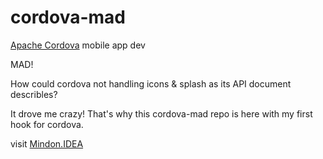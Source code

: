 cordova-mad
===========

[Apache Cordova](http://cordova.apache.org/) mobile app dev


MAD!

How could cordova not handling icons & splash as its API document describles?

It drove me crazy! That's why this cordova-mad repo is here with my first hook for cordova. 


visit [Mindon.IDEA](http://mindon.github.io)
